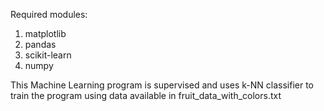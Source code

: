 Required modules:
1. matplotlib
2. pandas
3. scikit-learn
4. numpy

This Machine Learning program is supervised and uses k-NN classifier to train the program using data available in fruit_data_with_colors.txt
